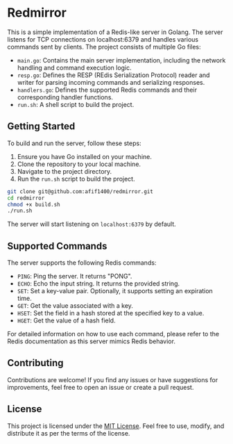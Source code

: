 # Redmirror

This is a simple implementation of a Redis-like server in Golang. The server listens for TCP connections on localhost:6379 and handles various commands sent by clients. The project consists of multiple Go files:

- `main.go`: Contains the main server implementation, including the network handling and command execution logic.
- `resp.go`: Defines the RESP (REdis Serialization Protocol) reader and writer for parsing incoming commands and serializing responses.
- `handlers.go`: Defines the supported Redis commands and their corresponding handler functions.
- `run.sh`: A shell script to build the project.

## Getting Started

To build and run the server, follow these steps:

1. Ensure you have Go installed on your machine.
2. Clone the repository to your local machine.
3. Navigate to the project directory.
4. Run the `run.sh` script to build the project.

```sh
git clone git@github.com:afif1400/redmirror.git
cd redmirror
chmod +x build.sh
./run.sh
```

The server will start listening on `localhost:6379` by default.

## Supported Commands

The server supports the following Redis commands:

- `PING`: Ping the server. It returns "PONG".
- `ECHO`: Echo the input string. It returns the provided string.
- `SET`: Set a key-value pair. Optionally, it supports setting an expiration time.
- `GET`: Get the value associated with a key.
- `HSET`: Set the field in a hash stored at the specified key to a value.
- `HGET`: Get the value of a hash field.

For detailed information on how to use each command, please refer to the Redis documentation as this server mimics Redis behavior.

## Contributing

Contributions are welcome! If you find any issues or have suggestions for improvements, feel free to open an issue or create a pull request.

## License

This project is licensed under the [MIT License](LICENSE). Feel free to use, modify, and distribute it as per the terms of the license.

